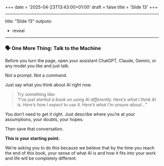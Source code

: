 +++
date = '2025-04-23T13:43:00+01:00'
draft = false
title = 'Slide 13'
+++

---
title: "Slide 13"
outputs:
  - reveal
---

### 🗣️ One More Thing: Talk to the Machine

Before you turn the page, open your assistant ChatGPT, Claude, Gemini, or any model you like and just talk.

Not a prompt. Not a command.

Just say what you think about AI right now.

> Try something like:  
> *“I’ve just started a book on using AI differently. Here’s what I think AI is. Here’s how I expect to use it. Here’s what I’m unsure about…”*

You don’t need to get it right. Just describe where you’re at your assumptions, your doubts, your hopes.

Then save that conversation.

**This is your starting point.**

We’re asking you to do this because we believe that by the time you reach the end of this book, your sense of what AI is and how it fits into your work and life will be completely different.
